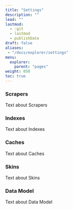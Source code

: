 ```yaml
---
title: "Settings"
description: ""
lead: ""
lastmod:
  - :git
  - lastmod
  - publishDate
draft: false
aliases:
 - "/docs/explorer/settings"
menu: 
  explorer:
    parent: "pages"
weight: 050
toc: true
---
```


### Scrapers

Text about Scrapers

### Indexes

Text about Indexes

### Caches

Text about Caches

### Skins

Text about Skins

### Data Model

Text about Data Model
